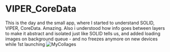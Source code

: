 # VIPER_CoreData
This is the day and the small app, where I started to understand SOLID, VIPER, CoreData. Amazing.
Also i understood how info goes between layers to make it abstract and isolated just like SOLID tells us, and added loading images on background queue - and no freezes anymore on new devices while 1st launching 
![MyCollages](https://user-images.githubusercontent.com/88098218/149635836-2fe3c72e-deb1-45f8-8c12-73f4adce1e8d.jpg)
